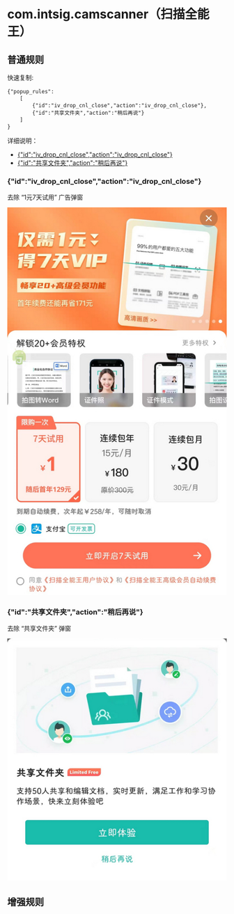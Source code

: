 # com.intsig.camscanner（扫描全能王）

## 普通规则

快速复制:
```
{"popup_rules":
    [
        {"id":"iv_drop_cnl_close","action":"iv_drop_cnl_close"},
        {"id":"共享文件夹","action":"稍后再说"}
    ]
}
```
详细说明：
- [{"id":"iv_drop_cnl_close","action":"iv_drop_cnl_close"}](#idiv_drop_cnl_closeactioniv_drop_cnl_close)
- [{"id":"共享文件夹","action":"稍后再说"}](#id共享文件夹action稍后再说)

### {"id":"iv_drop_cnl_close","action":"iv_drop_cnl_close"}
去除 “1元7天试用” 广告弹窗

![](./assets/1元7天试用.jpg)

### {"id":"共享文件夹","action":"稍后再说"}
去除 “共享文件夹” 弹窗

![](./assets/共享文件夹.jpg)

## 增强规则
